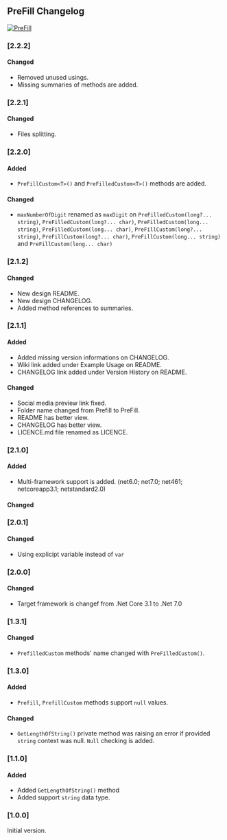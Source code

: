 ## PreFill Changelog
[![PreFill](https://img.shields.io/nuget/v/PreFill.svg)](https://www.nuget.org/packages/PreFill/)

<!--
### [Unreleased]

#### Added

#### Changed

#### Removed
-->

### [2.2.2]
#### Changed
* Removed unused usings.
* Missing summaries of methods are added.

### [2.2.1]
#### Changed
* Files splitting.

### [2.2.0]
#### Added
* `PreFillCustom<T>()` and `PreFilledCustom<T>()` methods are added.

#### Changed
* `maxNumberOfDigit` renamed as `maxDigit` on `PreFilledCustom(long?... string)`, `PreFilledCustom(long?... char)`, `PreFilledCustom(long... string)`, `PreFilledCustom(long... char)`, `PreFillCustom(long?... string)`, `PreFillCustom(long?... char)`, `PreFillCustom(long... string)` and `PreFillCustom(long... char)`

### [2.1.2]
#### Changed
* New design README.
* New design CHANGELOG.
* Added method references to summaries.

### [2.1.1]
#### Added
* Added missing version informations on CHANGELOG.
* Wiki link added under Example Usage on README.
* CHANGELOG link added under Version History on README.

#### Changed
* Social media preview link fixed. 
* Folder name changed from Prefill to PreFill.
* README has better view.
* CHANGELOG has better view.
* LICENCE.md file renamed as LICENCE.

### [2.1.0]
#### Added
* Multi-framework support is added. (net6.0; net7.0; net461; netcoreapp3.1; netstandard2.0)

#### Changed

### [2.0.1]
#### Changed
* Using explicipt variable instead of `var`

### [2.0.0]
#### Changed
* Target framework is changef from .Net Core 3.1 to .Net 7.0

### [1.3.1]
#### Changed
* `PrefilledCustom` methods' name changed with `PreFilledCustom()`.

### [1.3.0]
#### Added
* `Prefill`, `PrefillCustom` methods support `null` values.
#### Changed
* `GetLengthOfString()` private method was raising an error if provided `string` context was null. `Null` checking is added.

### [1.1.0]
#### Added
* Added `GetLengthOfString()` method
* Added support `string` data type.

### [1.0.0]
Initial version.
